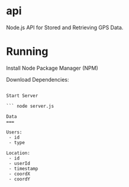 api
===

Node.js API for Stored and Retrieving GPS Data.

Running
===
Install Node Package Manager (NPM)

Download Dependencies:

``` npm install

Start Server

``` node server.js

Data
===

Users:
 - id
 - type

Location:
 - id
 - userId
 - timestamp
 - coordX
 - coordY

